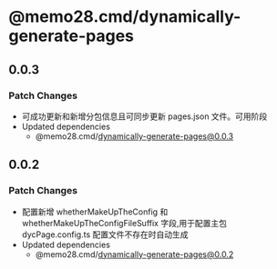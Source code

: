 # @memo28.cmd/dynamically-generate-pages

## 0.0.3

### Patch Changes

- 可成功更新和新增分包信息且可同步更新 pages.json 文件。可用阶段
- Updated dependencies
  - @memo28.cmd/dynamically-generate-pages@0.0.3

## 0.0.2

### Patch Changes

- 配置新增 whetherMakeUpTheConfig 和 whetherMakeUpTheConfigFileSuffix 字段,用于配置主包 dycPage.config.ts 配置文件不存在时自动生成
- Updated dependencies
  - @memo28.cmd/dynamically-generate-pages@0.0.2
